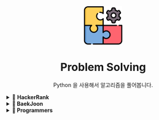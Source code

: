 <div align="center">
  <img src="problem.png" style="width:100px">
  <h1>Problem Solving</h1>
  <p>Python 을 사용해서 알고리즘을 풀어봅니다.<p>
</div>
<details><summary>🔑 <strong>HackerRank<strong>
</summary>
<br/>
  
| 번호      |                                                 문제                                                  | 풀이      |
| :-------: | :---------------------------------------------------------------------------------------------------:| :-------: |
| 1         |  [할당연산자](https://github.com/dahoonchoi/algorithm_study/blob/main/hackerrank/prct_division.py)    | [풀이](https://github.com/dahoonchoi/algorithm_study/blob/main/hackerrank/prct_division.py)|     
| 2         |  [If/Elif](https://www.hackerrank.com/challenges/py-if-else/problem)    | [풀이](https://github.com/dahoonchoi/algorithm_study/blob/main/hackerrank/prct_ifelse.py)|   
| 3         |  [모든값의 합](https://www.hackerrank.com/challenges/a-very-big-sum/problem)    | [풀이](https://github.com/dahoonchoi/algorithm_study/blob/main/hackerrank/averybigsum.py)|    
| 4         |  [배열값 비교](https://www.hackerrank.com/challenges/compare-the-triplets/problem)    | [풀이](https://github.com/dahoonchoi/algorithm_study/blob/main/hackerrank/compare_the_triplets.py)|  
| 5         |  [3X3 행렬 대각선 합의 차](https://www.hackerrank.com/challenges/diagonal-difference/problem)    | [풀이](https://github.com/dahoonchoi/algorithm_study/blob/main/hackerrank/diagonal_difference.py)|  
| 6         |  [음수,양수,0의 비율](https://www.hackerrank.com/challenges/plus-minus/problem)    | [풀이](https://github.com/dahoonchoi/algorithm_study/blob/main/hackerrank/plus_minus.py)| 
| 7         |  [5개의 배열중 4개 정수의 최댓값 최솟값](https://www.hackerrank.com/challenges/mini-max-sum/problem)    | [풀이](https://github.com/dahoonchoi/algorithm_study/blob/main/hackerrank/mini_max_sum.py)| 
| 8         |  [계산식 오른쪽정렬 #](https://www.hackerrank.com/challenges/staircase/problem)    | [풀이](https://github.com/dahoonchoi/algorithm_study/blob/main/hackerrank/staircase.py)| 
| 9         |  [배열에서 가장 큰수의 갯수](https://www.hackerrank.com/challenges/birthday-cake-candles/problem)    | [풀이](https://github.com/dahoonchoi/algorithm_study/blob/main/hackerrank/birthday_cake_candles.py)| 
| 10        |  [학생 성적 계산](https://www.hackerrank.com/challenges/grading/problem)    | [풀이](https://github.com/dahoonchoi/algorithm_study/blob/main/hackerrank/birthday_cake_candles.py)| 
| 11        |  [PM/AM => 24:00](https://www.hackerrank.com/challenges/time-conversion/problem)    | [풀이](https://github.com/dahoonchoi/algorithm_study/blob/main/hackerrank/time_conversion.py)| 
| 12        |  [집과 떨어진 과일의 거리](https://www.hackerrank.com/challenges/apple-and-orange/problem)    | [풀이](https://github.com/dahoonchoi/algorithm_study/blob/main/hackerrank/apple_and_orange.py)| 
| 13        |  [보폭이 다른 캥거루가 만날 수 있는지](https://www.hackerrank.com/challenges/kangaroo/problem)    | [풀이](https://github.com/dahoonchoi/algorithm_study/blob/main/hackerrank/number_line_jumps.py)| 
</details>

<details><summary>🔑 <strong>BaekJoon<strong>
</summary>
<br/>
  
| 번호      |                                                 문제                                                  | 풀이      |
| :-------: | :---------------------------------------------------------------------------------------------------:| :-------: |
| 1000      |  [더하기](https://www.acmicpc.net/problem/1000)    | [풀이](https://github.com/dahoonchoi/problem-solving/blob/main/BaekJoon/%EC%9E%85%EC%B6%9C%EB%A0%A5_%EC%82%AC%EC%B9%99%EC%97%B0%EC%82%B0/1000_%EB%8D%94%ED%95%98%EA%B8%B0.py)|     
| 1001     |  [빼기](https://www.acmicpc.net/problem/1001)    | [풀이](https://github.com/dahoonchoi/problem-solving/blob/main/BaekJoon/%EC%9E%85%EC%B6%9C%EB%A0%A5_%EC%82%AC%EC%B9%99%EC%97%B0%EC%82%B0/1001_%EB%B9%BC%EA%B8%B0.py)|   
| 1008     |  [나누기](https://www.acmicpc.net/problem/1001)    | [풀이](https://github.com/dahoonchoi/problem-solving/blob/main/BaekJoon/%EC%9E%85%EC%B6%9C%EB%A0%A5_%EC%82%AC%EC%B9%99%EC%97%B0%EC%82%B0/1008_%EB%82%98%EB%88%97%EC%85%88.py)|   
| 10430     |  [나머지](https://www.acmicpc.net/problem/10430)    | [풀이](https://github.com/dahoonchoi/problem-solving/blob/main/BaekJoon/%EC%9E%85%EC%B6%9C%EB%A0%A5_%EC%82%AC%EC%B9%99%EC%97%B0%EC%82%B0/10430_%EB%82%98%EB%A8%B8%EC%A7%80.py)|  
| 10869     |  [사칙연산](https://www.acmicpc.net/problem/10869)    | [풀이](https://github.com/dahoonchoi/problem-solving/blob/main/BaekJoon/%EC%9E%85%EC%B6%9C%EB%A0%A5_%EC%82%AC%EC%B9%99%EC%97%B0%EC%82%B0/10869_%EC%82%AC%EC%B9%99%EC%97%B0%EC%82%B0.py)|   
| 10998     |  [사칙연산](https://www.acmicpc.net/problem/10998)    | [풀이](https://github.com/dahoonchoi/problem-solving/blob/main/BaekJoon/%EC%9E%85%EC%B6%9C%EB%A0%A5_%EC%82%AC%EC%B9%99%EC%97%B0%EC%82%B0/10998_%EA%B3%B1%EC%85%88.py)|   
| 10998     |  [곱셈과정](https://www.acmicpc.net/problem/10998)    | [풀이](https://github.com/dahoonchoi/problem-solving/blob/main/BaekJoon/%EC%9E%85%EC%B6%9C%EB%A0%A5_%EC%82%AC%EC%B9%99%EC%97%B0%EC%82%B0/2588_%EA%B3%B1%EC%85%88%EA%B3%BC%EC%A0%95.py)|   
| 9498      |  [성적계산](https://www.acmicpc.net/problem/9498)    | [풀이](https://github.com/dahoonchoi/problem-solving/blob/main/BaekJoon/IF%EB%AC%B8/9498_%EC%8B%9C%ED%97%98%EC%84%B1%EC%A0%81.py)|   
| 1330      |  [두값비교](https://www.acmicpc.net/problem/1330)    | [풀이](https://github.com/dahoonchoi/problem-solving/blob/main/BaekJoon/IF%EB%AC%B8/1330_%EB%91%90%EC%88%98%EB%B9%84%EA%B5%90.py)|   
| 2753      |  [윤년](https://www.acmicpc.net/problem/2753)    | [풀이](hhttps://github.com/dahoonchoi/problem-solving/blob/main/BaekJoon/IF%EB%AC%B8/2753_%EC%9C%A4%EB%85%84.py)|   
| 2884      |  [알람시계](https://www.acmicpc.net/problem/2884)    | [풀이](https://github.com/dahoonchoi/problem-solving/blob/main/BaekJoon/IF%EB%AC%B8/2884_%EC%95%8C%EB%9E%8C%EC%8B%9C%EA%B3%84.py)|  
| 14681      |  [사분면고르기](https://www.acmicpc.net/problem/14681)    | [풀이](https://github.com/dahoonchoi/problem-solving/blob/main/BaekJoon/IF%EB%AC%B8/14681_%EC%82%AC%EB%B6%84%EB%A9%B4%EA%B3%A0%EB%A5%B4%EA%B8%B0.py)|  
| 9498      |  [시험성적](https://www.acmicpc.net/problem/9498)    | [풀이](https://github.com/dahoonchoi/problem-solving/blob/main/BaekJoon/IF%EB%AC%B8/9498_%EC%8B%9C%ED%97%98%EC%84%B1%EC%A0%81.py)|  
| 10871      |  [x보다작은수](https://www.acmicpc.net/problem/10871)    | [풀이](https://github.com/dahoonchoi/problem-solving/blob/main/BaekJoon/%EB%B0%98%EB%AA%A9%EB%AC%B8/10871_x%EB%B3%B4%EB%8B%A4%EC%9E%91%EC%9D%80%EC%88%98.py)|  
| 10950      |  [A더하기B](https://www.acmicpc.net/problem/10950)    | [풀이](https://github.com/dahoonchoi/problem-solving/blob/main/BaekJoon/%EB%B0%98%EB%AA%A9%EB%AC%B8/10950_A%EB%8D%94%ED%95%98%EA%B8%B0B.py)|  
| 15552      |  [빠른A더하기B](https://www.acmicpc.net/problem/15552)    | [풀이](https://github.com/dahoonchoi/problem-solving/blob/main/BaekJoon/%EB%B0%98%EB%AA%A9%EB%AC%B8/15552_%EB%B9%A0%EB%A5%B8A%EB%8D%94%ED%95%98%EA%B8%B0B.py)|  
| 2438      |  [별찍기1](https://www.acmicpc.net/problem/2438)    | [풀이](https://github.com/dahoonchoi/problem-solving/blob/main/BaekJoon/%EB%B0%98%EB%AA%A9%EB%AC%B8/2438_%EB%B3%84%EC%B0%8D%EA%B8%B01.py)|  
| 2439      |  [별찍기2](https://www.acmicpc.net/problem/2439)    | [풀이](https://github.com/dahoonchoi/problem-solving/blob/main/BaekJoon/%EB%B0%98%EB%AA%A9%EB%AC%B8/2438_%EB%B3%84%EC%B0%8D%EA%B8%B01.py)|  
| 2739      |  [구구단](https://www.acmicpc.net/problem/2739)    | [풀이](https://github.com/dahoonchoi/problem-solving/blob/main/BaekJoon/%EB%B0%98%EB%AA%A9%EB%AC%B8/2739_%EA%B5%AC%EA%B5%AC%EB%8B%A8.py)|  
| 2741      |  [N찍기](https://www.acmicpc.net/problem/2741)    | [풀이](https://github.com/dahoonchoi/problem-solving/blob/main/BaekJoon/%EB%B0%98%EB%AA%A9%EB%AC%B8/2741_N%EC%B0%8D%EA%B8%B0.py)|  
| 2742      |  [반대N찍기](https://www.acmicpc.net/problem/2742)    | [풀이](https://github.com/dahoonchoi/problem-solving/blob/main/BaekJoon/%EB%B0%98%EB%AA%A9%EB%AC%B8/2742_%EA%B8%B0%EC%B0%8DN.py)|  
| 8393      |  [총합구하기](https://www.acmicpc.net/problem/8393)    | [풀이](https://github.com/dahoonchoi/problem-solving/blob/main/BaekJoon/%EB%B0%98%EB%AA%A9%EB%AC%B8/8393_%ED%95%A9.py)|  
| 10951      |  [A더하기B(While)](https://www.acmicpc.net/problem/10951)    | [풀이](https://github.com/dahoonchoi/problem-solving/blob/main/BaekJoon/While%EB%AC%B8/10951_A%EB%8D%94%ED%95%98%EA%B8%B0B.py)|  
| 10952      |  [0이 들어올때 까지](https://www.acmicpc.net/problem/10952)    | [풀이](https://github.com/dahoonchoi/problem-solving/blob/main/BaekJoon/While%EB%AC%B8/10952_0%EC%9D%B4%EB%93%A4%EC%96%B4%EC%98%AC%EB%95%8C%EA%B9%8C%EC%A7%80.py)|  
| 1110      |  [더하기사이클](https://www.acmicpc.net/problem/1110)    | [풀이](https://github.com/dahoonchoi/problem-solving/blob/main/BaekJoon/While%EB%AC%B8/1110_%EB%8D%94%ED%95%98%EA%B8%B0%EC%82%AC%EC%9D%B4%ED%81%B4.py)|  
| 10818      |  [최소최대](https://www.acmicpc.net/problem/10818)    | [풀이](https://github.com/dahoonchoi/problem-solving/blob/main/BaekJoon/%EB%B0%B0%EC%97%B4/10818_%EC%B5%9C%EC%86%8C%EC%B5%9C%EB%8C%80.py)|  
| 1546      |  [평균구하기(배열)](https://www.acmicpc.net/problem/1546)    | [풀이](https://github.com/dahoonchoi/problem-solving/blob/main/BaekJoon/%EB%B0%B0%EC%97%B4/1546_%ED%8F%89%EA%B7%A0.py)|  
| 2562      |  [평균구하기(배열)](https://www.acmicpc.net/problem/2562)    | [풀이](https://github.com/dahoonchoi/problem-solving/blob/main/BaekJoon/%EB%B0%B0%EC%97%B4/2562_%EC%B5%9C%EB%8C%93%EA%B0%92.py)|  
| 2577      |  [숫자의개수(배열)](https://www.acmicpc.net/problem/2577)    | [풀이](https://github.com/dahoonchoi/problem-solving/blob/main/BaekJoon/%EB%B0%B0%EC%97%B4/2577_%EC%88%AB%EC%9E%90%EC%9D%98%EA%B0%9C%EC%88%98.py)|  
| 3052      |  [나머지구하기(배열)](https://www.acmicpc.net/problem/3052)    | [풀이](https://github.com/dahoonchoi/problem-solving/blob/main/BaekJoon/%EB%B0%B0%EC%97%B4/3052_%EB%82%98%EB%A8%B8%EC%A7%80.py)|  
| 4344      |  [평균은넘겠지(배열)](https://www.acmicpc.net/problem/4344)    | [풀이](https://github.com/dahoonchoi/problem-solving/blob/main/BaekJoon/%EB%B0%B0%EC%97%B4/4344_%ED%8F%89%EA%B7%A0%EC%9D%80%EB%84%98%EA%B2%A0%EC%A7%80.py)|  
| 8958      |  [OX퀴즈(배열)](https://www.acmicpc.net/problem/8958)    | [풀이](https://github.com/dahoonchoi/problem-solving/blob/main/BaekJoon/%EB%B0%B0%EC%97%B4/8958_OX%ED%80%B4%EC%A6%88.py)|  
| 1065      |  [한수](https://www.acmicpc.net/problem/8958)    | [풀이](https://github.com/dahoonchoi/problem-solving/blob/main/BaekJoon/%ED%95%A8%EC%88%98/1065_%ED%95%9C%EC%88%98.py)|  
| 4673      |  [셀프넘버](https://www.acmicpc.net/problem/4673)    | [풀이](https://github.com/dahoonchoi/problem-solving/blob/main/BaekJoon/%ED%95%A8%EC%88%98/4673_%EC%85%80%ED%94%84%EB%84%98%EB%B2%84.py)|  
| 15596      |  [정수N개의합](https://www.acmicpc.net/problem/15596)    | [풀이](https://github.com/dahoonchoi/problem-solving/blob/main/BaekJoon/%ED%95%A8%EC%88%98/15596_%EC%A0%95%EC%88%98N%EA%B0%9C%EC%9D%98%ED%95%A9.py)|  
</details>
<details><summary>🔑 <strong>Programmers<strong>
</summary>
<br/>
  
| 종류      |                                                 문제                                                  | 풀이      |
| :-------: | :---------------------------------------------------------------------------------------------------:| :-------: |
| 이분탐색      |  [징검다리](https://programmers.co.kr/learn/courses/30/lessons/43238)    | [풀이](https://github.com/dahoonchoi/problem-solving/blob/main/Programmers/%EC%A7%95%EA%B2%80%EB%8B%A4%EB%A6%AC_%EC%9D%B4%EB%B6%84%ED%83%90%EC%83%89.py)|     
| 이분탐색     |  [입국심사](https://programmers.co.kr/learn/courses/30/lessons/43238)    | [풀이](https://github.com/dahoonchoi/problem-solving/blob/main/Programmers/%EC%9E%85%EA%B5%AD%EC%8B%AC%EC%82%AC_%EC%9D%B4%EB%B6%84%ED%83%90%EC%83%89.py)|   
</details>

